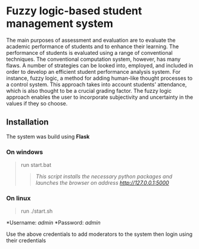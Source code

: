 # Fuzzy logic-based student management system

The main purposes of assessment and evaluation are to evaluate the academic performance of students and to enhance their learning. The performance of students is evaluated using a range of conventional techniques. The conventional computation system, however, has many flaws. A number of strategies can be looked into, employed, and included in order to develop an efficient student performance analysis system. For instance, fuzzy logic, a method for adding human-like thought processes to a control system. This approach takes into account students' attendance, which is also thought to be a crucial grading factor. The fuzzy logic approach enables the user to incorporate subjectivity and uncertainty in the values if they so choose.

## Installation

The system was build using **Flask**

### On windows
> run start.bat 
>>*This script installs the necessary python packages and launches the browser on address http://127.0.0.1:5000*

### On linux
> run ./start.sh


*Username: *admin*
*Password: *admin*

Use the above credentials to add moderators to the system then login using their credentials

